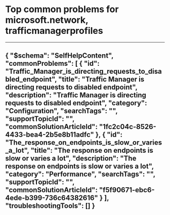 <properties
	pageTitle="Top common problems for microsoft.network, trafficmanagerprofiles"
	description="Top common problems for microsoft.network, trafficmanagerprofiles"        
	service="microsoft.network"
	resource="trafficmanagerprofiles"
	resourceTags=""
	authors="radwiv"
	ms.author="radwiv"
	displayOrder=""
	articleId="7e16e2e1-8669-47de-be0a-186b4c45dace"
	selfHelpType="diagnoseandsolve"
	productPesIds="15400"
	cloudEnvironments="public"
/>
# Top common problems for microsoft.network, trafficmanagerprofiles
---
{
    "$schema": "SelfHelpContent",
    "commonProblems": [
        {
            "id": "Traffic_Manager_is_directing_requests_to_disabled_endpoint",
            "title": "Traffic Manager is directing requests to disabled endpoint",
            "description": "Traffic Manager is directing requests to disabled endpoint",
            "category": "Configuration",
            "searchTags": "",
            "supportTopicId": "",
            "commonSolutionArticleId": "1fc2c04c-8526-4433-bea4-2b5e8b11adfc"
        },
        {
            "id": "The_response_on_endpoints_is_slow_or_varies_a_lot",
            "title": "The response on endpoints is slow or varies a lot",
            "description": "The response on endpoints is slow or varies a lot",
            "category": "Performance",
            "searchTags": "",
            "supportTopicId": "",
            "commonSolutionArticleId": "f5f90671-ebc6-4ede-b399-736c64382616"
        }
    ],
    "troubleshootingTools": []
}
---
